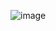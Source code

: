 ![image](https://github.com/Reckon-Hosting/.github/assets/57600814/3a530ca5-3dce-4133-933c-d4b6f5ca41ef)
